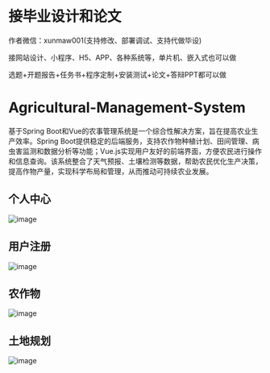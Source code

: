 # 接毕业设计和论文
作者微信：xunmaw001(支持修改、部署调试、支持代做毕设)

接网站设计、小程序、H5、APP、各种系统等，单片机、嵌入式也可以做

选题+开题报告+任务书+程序定制+安装测试+论文+答辩PPT都可以做
# Agricultural-Management-System
基于Spring Boot和Vue的农事管理系统是一个综合性解决方案，旨在提高农业生产效率。Spring Boot提供稳定的后端服务，支持农作物种植计划、田间管理、病虫害监测和数据分析等功能；Vue.js实现用户友好的前端界面，方便农民进行操作和信息查询。该系统整合了天气预报、土壤检测等数据，帮助农民优化生产决策，提高作物产量，实现科学布局和管理，从而推动可持续农业发展。
## 个人中心
![image](https://github.com/user-attachments/assets/e4ed7a22-c5bf-4b36-ade4-2f947319e6ae)
## 用户注册
![image](https://github.com/user-attachments/assets/0753945a-6cca-469a-9d36-b5ca3e9b32a2)
## 农作物
![image](https://github.com/user-attachments/assets/6edb0ed5-d599-4200-b349-43d44086374d)
## 土地规划
![image](https://github.com/user-attachments/assets/388861e4-9843-4cc1-b144-a7304bce03aa)
